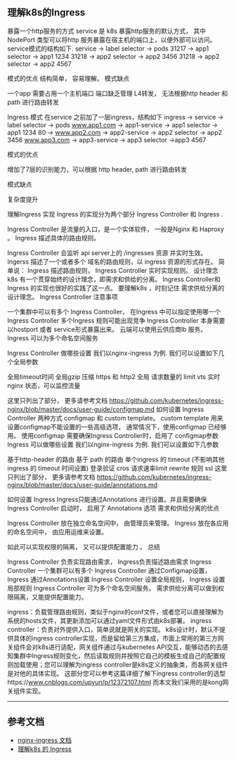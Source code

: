 ## 理解k8s的Ingress

暴露一个http服务的方式
service 是 k8s 暴露http服务的默认方式， 其中 NodePort 类型可以将http 服务暴露在宿主机的端口上，以便外部可以访问。 service模式的结构如下.
service -> label selector -> pods 
31217 -> app1 selector -> app1 1234
31218 -> app2 selector -> app2 3456
31218 -> app2 selector -> app2 4567

模式的优点
结构简单， 容易理解。
模式缺点

一个app 需要占用一个主机端口
端口缺乏管理
L4转发， 无法根据http header 和 path 进行路由转发

Ingress 模式
在service 之前加了一层ingress，结构如下
            ingress -> service -> label selector -> pods
            www.app1.com -> app1-service -> app1 selector -> app1 1234
80   ->     www.app2.com -> app2-service -> app2 selector -> app2 3456
            www.app3.com -> app3-service -> app3 selector ->app3 4567

模式的优点

增加了7层的识别能力，可以根据  http header, path 进行路由转发

模式缺点

复杂度提升

理解Ingress 实现
Ingress 的实现分为两个部分  Ingress Controller  和 Ingress .

Ingress Controller 是流量的入口，是一个实体软件， 一般是Nginx 和 Haproxy 。
Ingress 描述具体的路由规则。

Ingress Controller  会监听 api server上的 /ingresses 资源 并实时生效。
Ingerss 描述了一个或者多个 域名的路由规则，以 ingress 资源的形式存在。
简单说： Ingress 描述路由规则， Ingress Controller 实时实现规则。
设计理念
k8s 有一个贯穿始终的设计理念，即需求和供给的分离。 Ingress Controller和 Ingress 的实现也很好的实践了这一点。 要理解k8s ，时刻记住 需求供给分离的设计理念。
Ingress Controller 注意事项

一个集群中可以有多个 Ingress Controller， 在Ingress 中可以指定使用哪一个Ingress Controller
多个Ingress 规则可能出现竞争
Ingress Controller 本身需要以hostport 或者 service形式暴露出来。 云端可以使用云供应商lb 服务。
Ingress 可以为多个命名空间服务

Ingress Controller 做哪些设置
我们以nginx-ingress 为例. 我们可以设置如下几个全局参数

全局timeout时间
全局gzip 压缩
https 和 http2
全局 请求数量的 limit
vts 实时nginx 状态，可以监控流量

这里只列出了部分， 更多请参考文档 https://github.com/kubernetes/ingress-nginx/blob/master/docs/user-guide/configmap.md
如何设置 Ingress Controller
两种方式 configmap 和 custom template。 custom template 用来设置configmap不能设置的一些高级选项， 通常情况下，使用configmap 已经够用。
使用configmap 需要确保Ingress Controller时，启用了 configmap参数
Ingress 可以做哪些设置
我们以nginx-ingress 为例. 我们可以设置如下几参数

基于http-header  的路由
基于 path 的路由
单个ingress 的 timeout (不影响其他ingress 的 timeout 时间设置)
登录验证
cros
请求速率limit
rewrite 规则
ssl
这里只列出了部分， 更多请参考文档 https://github.com/kubernetes/ingress-nginx/blob/master/docs/user-guide/annotations.md


如何设置 Ingress
Ingress只能通过Annotations 进行设置。并且需要确保　Ingress Controller 启动时， 启用了 Annotations  选项
需求和供给分离的优点

Ingress Controller 放在独立命名空间中， 由管理员来管理。
Ingress 放在各应用的命名空间中， 由应用运维来设置。

如此可以实现权限的隔离， 又可以提供配置能力 。
总结

Ingress Controller 负责实现路由需求， Ingress负责描述路由需求
Ingress Controller 一个集群可以有多个
Ingress Controller 通过Configmap设置， Ingress 通过Annotations设置
Ingress Controller 设置全局规则， Ingress 设置局部规则
Ingress Controller 可为多个命名空间服务。
需求供给分离可以做到权限隔离，又能提供配置能力。


ingress：负载管理路由规则，类似于nginx的conf文件，或者您可以直接理解为系统的hosts文件，其更新添加可以通过yaml文件形式由k8s部署。
ingress controller：负责对外提供入口，简单说就是网关的实现。
k8s设计时，默认不提供具体的ingress controller实现，而是留给第三方集成，市面上常用的第三方网关组件会对k8s进行适配，网关组件通过与kubernetes API交互，能够动态的去感知集群中Ingress规则变化，然后读取规则并按照它自己的模板生成自己的配置规则加载使用；您可以理解为ingress controller是k8s定义的抽象类，而各网关组件是对他的具体实现。
这部分您可以参考这篇详细了解下ingress controller的选型https://www.cnblogs.com/upyun/p/12372107.html
而本文我们采用的是kong网关组件实现。

---
## 参考文档
- [nginx-ingress 文档](https://github.com/kubernetes/ingress-nginx)
- [理解k8s 的 Ingress](https://www.jianshu.com/p/189fab1845c5/)